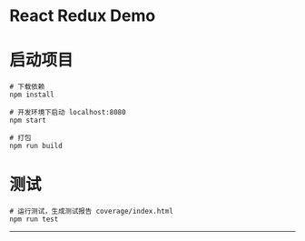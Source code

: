 # React Redux Demo

# 启动项目
```
# 下载依赖
npm install 

# 开发环境下启动 localhost:8080
npm start

# 打包
npm run build

```

# 测试
```
# 运行测试，生成测试报告 coverage/index.html
npm run test
```

---
